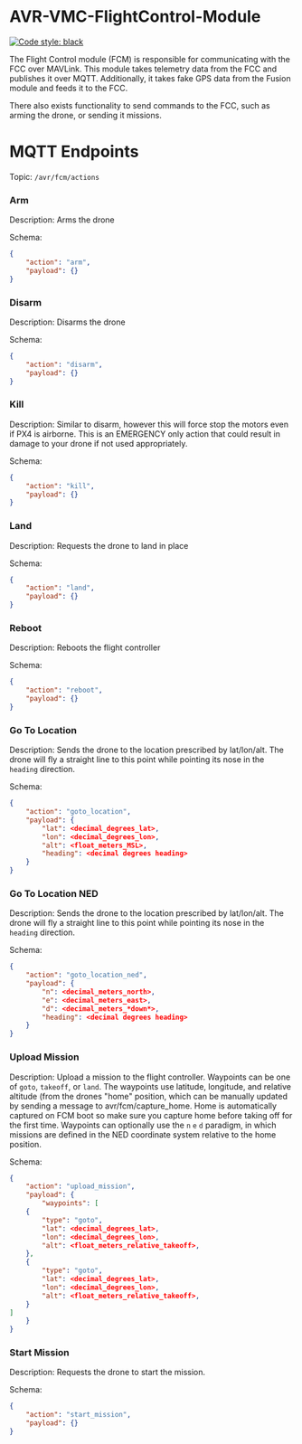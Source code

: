 # AVR-VMC-FlightControl-Module

[![Code style: black](https://img.shields.io/badge/code%20style-black-000000.svg)](https://github.com/psf/black)


The Flight Control module (FCM) is responsible for communicating with the
FCC over MAVLink. This module takes telemetry data from the FCC and publishes
it over MQTT. Additionally, it takes fake GPS data from the Fusion module
and feeds it to the FCC.

There also exists functionality to send commands to the FCC, such as arming the
drone, or sending it missions.


# MQTT Endpoints
Topic: `/avr/fcm/actions`

### Arm
Description: Arms the drone

Schema: 
```json
{
    "action": "arm",
    "payload": {}
}
```

### Disarm
Description: Disarms the drone

Schema: 
```json
{
    "action": "disarm",
    "payload": {}
}
```

### Kill 
Description: Similar to disarm, however this will force stop the motors even if PX4 is airborne. This is an EMERGENCY only action that could result in damage to your drone if not used appropriately.

Schema: 
```json
{
    "action": "kill",
    "payload": {}
}
```
### Land

Description: Requests the drone to land in place

Schema: 
```json
{
    "action": "land",
    "payload": {}
}
```
### Reboot

Description: Reboots the flight controller

Schema: 
```json
{
    "action": "reboot",
    "payload": {}
}
```

### Go To Location

Description: Sends the drone to the location prescribed by lat/lon/alt. The drone will fly a straight line to this point while pointing its nose in the `heading` direction.

Schema: 
```json
{
    "action": "goto_location",
    "payload": {
        "lat": <decimal_degrees_lat>,
        "lon": <decimal_degrees_lon>,
        "alt": <float_meters_MSL>,
        "heading": <decimal degrees heading>
    }
}
```

### Go To Location NED

Description: Sends the drone to the location prescribed by lat/lon/alt. The drone will fly a straight line to this point while pointing its nose in the `heading` direction.

Schema: 
```json
{
    "action": "goto_location_ned",
    "payload": {
        "n": <decimal_meters_north>,
        "e": <decimal_meters_east>,
        "d": <decimal_meters_*down*>,
        "heading": <decimal degrees heading>
    }
}
```

### Upload Mission

Description: Upload a mission to the flight controller. Waypoints can be one of `goto`, `takeoff`, or `land`. The waypoints use latitude, longitude, and relative altitude (from the drones "home" position, which can be manually updated by sending a message to avr/fcm/capture_home. Home is automatically captured on FCM boot so make sure you capture home before taking off for the first time. Waypoints can optionally use the `n` `e` `d` paradigm, in which missions are defined in the NED coordinate system relative to the home position.

Schema: 
```json
{
    "action": "upload_mission",
    "payload": {
        "waypoints": [
    {
        "type": "goto",
        "lat": <decimal_degrees_lat>,
        "lon": <decimal_degrees_lon>,
        "alt": <float_meters_relative_takeoff>,
    },
    {
        "type": "goto",
        "lat": <decimal_degrees_lat>,
        "lon": <decimal_degrees_lon>,
        "alt": <float_meters_relative_takeoff>,
    }
]
    }
}
```

### Start Mission

Description: Requests the drone to start the mission.

Schema: 
```json
{
    "action": "start_mission",
    "payload": {}
}
```
